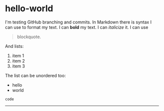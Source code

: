 # hello-world

I'm testing GitHub branching and commits. In Markdown there is syntax I can use to format my text. I can **bold** my text. I can *italicize* it. I can use 
> blockquote.

And lists:
1. item 1
2. item 2
3. item 3

The list can be unordered too:
- hello
- world

`code`

---
